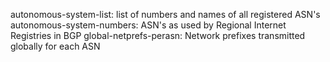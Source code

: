 autonomous-system-list: list of numbers and names of all registered ASN's
autonomous-system-numbers: ASN's as used by Regional Internet Registries in BGP
global-netprefs-perasn: Network prefixes transmitted globally for each ASN 
